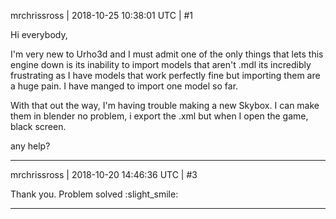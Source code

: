 mrchrissross | 2018-10-25 10:38:01 UTC | #1

Hi everybody,

I'm very new to Urho3d and I must admit one of the only things that lets this engine down is its inability to import models that aren't .mdl its incredibly frustrating as I have models that work perfectly fine but importing them are a huge pain. I have manged to import one model so far. 

With that out the way, I'm having trouble making a new Skybox. I can make them in blender no problem, i export the .xml but when I open the game, black screen.

any help?

-------------------------

mrchrissross | 2018-10-20 14:46:36 UTC | #3

Thank you. Problem solved :slight_smile:

-------------------------

